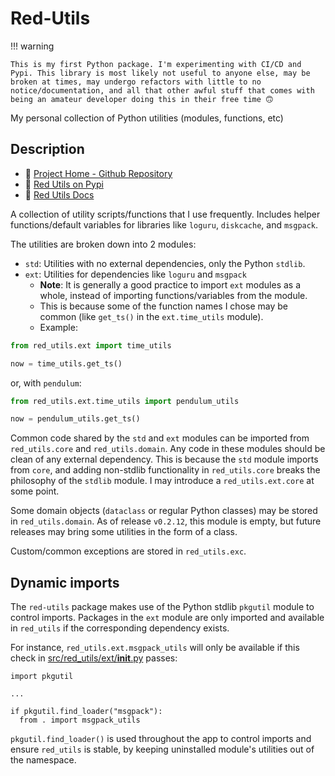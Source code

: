 # Red-Utils

!!! warning

    This is my first Python package. I'm experimenting with CI/CD and Pypi. This library is most likely not useful to anyone else, may be broken at times, may undergo refactors with little to no notice/documentation, and all that other awful stuff that comes with being an amateur developer doing this in their free time 🙃

My personal collection of Python utilities (modules, functions, etc)

## Description

- 🔗 [Project Home - Github Repository](https://github.com/redjax/red-utils)
- 🐍 [Red Utils on Pypi](https://pypi.org/project/red_utils/)
- 📖 [Red Utils Docs](https://red-utils.readthedocs.io/en/latest/)

A collection of utility scripts/functions that I use frequently. Includes helper functions/default variables for libraries like `loguru`, `diskcache`, and `msgpack`.

The utilities are broken down into 2 modules:

- `std`: Utilities with no external dependencies, only the Python `stdlib`.
- `ext`: Utilities for dependencies like `loguru` and `msgpack`
  - **Note**: It is generally a good practice to import `ext` modules as a whole, instead of importing functions/variables from the module.
  - This is because some of the function names I chose may be common (like `get_ts()` in the `ext.time_utils` module).
  - Example:

```python linenums="1" title="Example: Import time_utils"
from red_utils.ext import time_utils

now = time_utils.get_ts()
```

or, with `pendulum`:
```python linenums="1"
from red_utils.ext.time_utils import pendulum_utils

now = pendulum_utils.get_ts()
```
     
Common code shared by the `std` and `ext` modules can be imported from `red_utils.core` and `red_utils.domain`. Any code in these modules should be clean of any external dependency. This is because the `std` module imports from `core`, and adding non-stdlib functionality in `red_utils.core` breaks the philosophy of the `stdlib` module. I may introduce a `red_utils.ext.core` at some point.

Some domain objects (`dataclass` or regular Python classes) may be stored in `red_utils.domain`. As of release `v0.2.12`, this module is empty, but future releases may bring some utilities in the form of a class.

Custom/common exceptions are stored in `red_utils.exc`.

## Dynamic imports

The `red-utils` package makes use of the Python stdlib `pkgutil` module to control imports. Packages in the `ext` module are only imported and available in `red_utils` if the corresponding dependency exists.

For instance, `red_utils.ext.msgpack_utils` will only be available if this check in [src/red_utils/ext/__init__.py](https://github.com/redjax/red-utils/blob/main/src/red_utils/ext/__init__.py) passes:
```
import pkgutil

...

if pkgutil.find_loader("msgpack"):
  from . import msgpack_utils
```

`pkgutil.find_loader()` is used throughout the app to control imports and ensure `red_utils` is stable, by keeping uninstalled module's utilities out of the namespace.


